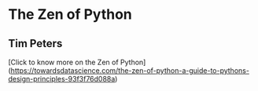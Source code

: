 
# The Zen of Python 
## Tim Peters
[Click to know more on the Zen of Python]
(https://towardsdatascience.com/the-zen-of-python-a-guide-to-pythons-design-principles-93f3f76d088a)